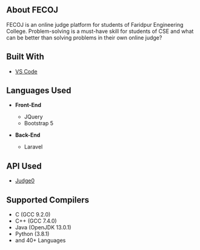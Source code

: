 ## About FECOJ

FECOJ is an online judge platform for students of Faridpur Engineering College. Problem-solving is a must-have skill for students of CSE and what can be better than solving problems in their own online judge? 



## Built With

* [VS Code](https://code.visualstudio.com)

## Languages Used

* **Front-End**
  * JQuery
  * Bootstrap 5
  

* **Back-End**
  * Laravel

## API Used

* [Judge0](https://rapidapi.com/hermanzdosilovic/api/judge0)

## Supported Compilers

 * C (GCC 9.2.0)
 * C++ (GCC 7.4.0)
 * Java (OpenJDK 13.0.1)
 * Python (3.8.1)
 * and 40+ Languages
